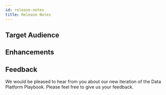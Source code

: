 ```yaml
---
id: release-notes
title: Release Notes
---
```


## Target Audience

## Enhancements

## Feedback

We would be pleased to hear from you about our new iteration of the Data Platform Playbook. Please feel free to give us your feedback.

